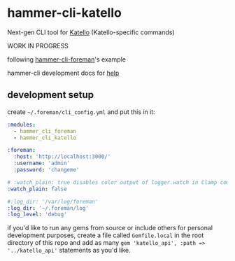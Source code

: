 # hammer-cli-katello


Next-gen CLI tool for [Katello](http://katello.org) (Katello-specific commands)

WORK IN PROGRESS

following [hammer-cli-foreman](https://github.com/theforeman/hammer-cli-foreman)'s example

hammer-cli development docs for [help](https://github.com/theforeman/hammer-cli/blob/master/doc/developer_docs.md#hammer-development-docs)

## development setup

create `~/.foreman/cli_config.yml` and put this in it:

```yaml
:modules:
  - hammer_cli_foreman
  - hammer_cli_katello

:foreman:
  :host: 'http://localhost:3000/'
  :username: 'admin'
  :password: 'changeme'

# :watch_plain: true disables color output of logger.watch in Clamp commands
:watch_plain: false

#:log_dir: '/var/log/foreman'
:log_dir: '~/.foreman/log'
:log_level: 'debug'
```

if you'd like to run any gems from source or include others for personal development purposes, create a file called `Gemfile.local` in the root directory of this repo and add as many `gem 'katello_api', :path => '../katello_api'` statements as you'd like.
